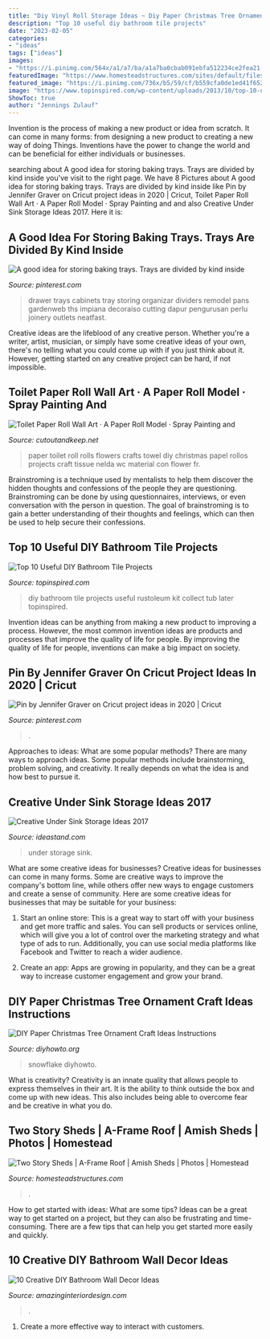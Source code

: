 ```yaml
---
title: "Diy Vinyl Roll Storage Ideas ~ Diy Paper Christmas Tree Ornament Craft Ideas Instructions"
description: "Top 10 useful diy bathroom tile projects"
date: "2023-02-05"
categories:
- "ideas"
tags: ["ideas"]
images:
- "https://i.pinimg.com/564x/a1/a7/ba/a1a7ba0cbab091ebfa512234ce2fea21--baking-sheet-baking-pan.jpg?b=t"
featuredImage: "https://www.homesteadstructures.com/sites/default/files/styles/background_images/public/hs-3_1.jpg?itok=bW-qbr1Y"
featured_image: "https://i.pinimg.com/736x/b5/59/cf/b559cfa0de1ed41f652bb19cc3e627b2.jpg"
image: "https://www.topinspired.com/wp-content/uploads/2013/10/top-10-useful-diy-bathroom-tile-projects_06.jpg"
ShowToc: true
author: "Jennings Zulauf"
---
```



Invention is the process of making a new product or idea from scratch. It can come in many forms: from designing a new product to creating a new way of doing Things. Inventions have the power to change the world and can be beneficial for either individuals or businesses.

	

		
searching about A good idea for storing baking trays. Trays are divided by kind inside you've visit to the right page. We have 8 Pictures about A good idea for storing baking trays. Trays are divided by kind inside like Pin by Jennifer Graver on Cricut project ideas in 2020 | Cricut, Toilet Paper Roll Wall Art · A Paper Roll Model · Spray Painting and and also Creative Under Sink Storage Ideas 2017. Here it is:
		
    
## A Good Idea For Storing Baking Trays. Trays Are Divided By Kind Inside

<img loading=lazy src="https://i.pinimg.com/564x/a1/a7/ba/a1a7ba0cbab091ebfa512234ce2fea21--baking-sheet-baking-pan.jpg?b=t" onerror="this.onerror=null;this.src='https://tse4.mm.bing.net/th?id=OIP.4a-OkB9XKikrwG1eEjIG8gHaJ4&amp;pid=15.1';" alt="A good idea for storing baking trays. Trays are divided by kind inside">

_Source: pinterest.com_

>drawer trays cabinets tray storing organizar dividers remodel pans gardenweb ths impiana decoraiso cutting dapur pengurusan perlu joinery outlets neatfast. 

	

Creative ideas are the lifeblood of any creative person. Whether you're a writer, artist, musician, or simply have some creative ideas of your own, there's no telling what you could come up with if you just think about it. However, getting started on any creative project can be hard, if not impossible.

    
## Toilet Paper Roll Wall Art · A Paper Roll Model · Spray Painting And

<img loading=lazy src="https://images.coplusk.net/project_images/104814/image/122_2615_1315771069.jpg" onerror="this.onerror=null;this.src='https://tse1.mm.bing.net/th?id=OIP.aDJ6SEbfVzcWKiCIbeR_NQHaLG&amp;pid=15.1';" alt="Toilet Paper Roll Wall Art · A Paper Roll Model · Spray Painting and">

_Source: cutoutandkeep.net_

>paper toilet roll rolls flowers crafts towel diy christmas papel rollos projects craft tissue nelda wc material con flower fr. 

	

Brainstroming is a technique used by mentalists to help them discover the hidden thoughts and confessions of the people they are questioning. Brainstroming can be done by using questionnaires, interviews, or even conversation with the person in question. The goal of brainstroming is to gain a better understanding of their thoughts and feelings, which can then be used to help secure their confessions.

    
## Top 10 Useful DIY Bathroom Tile Projects

<img loading=lazy src="https://www.topinspired.com/wp-content/uploads/2013/10/top-10-useful-diy-bathroom-tile-projects_06.jpg" onerror="this.onerror=null;this.src='https://tse1.mm.bing.net/th?id=OIP.KboXstWFFyBTLVcvnTdyOAHaLK&amp;pid=15.1';" alt="Top 10 Useful DIY Bathroom Tile Projects">

_Source: topinspired.com_

>diy bathroom tile projects useful rustoleum kit collect tub later topinspired. 

	

Invention ideas can be anything from making a new product to improving a process. However, the most common invention ideas are products and processes that improve the quality of life for people. By improving the quality of life for people, inventions can make a big impact on society.

    
## Pin By Jennifer Graver On Cricut Project Ideas In 2020 | Cricut

<img loading=lazy src="https://i.pinimg.com/736x/b5/59/cf/b559cfa0de1ed41f652bb19cc3e627b2.jpg" onerror="this.onerror=null;this.src='https://tse3.mm.bing.net/th?id=OIP.QrpDP5RImC2fHmGI4gbzagHaIt&amp;pid=15.1';" alt="Pin by Jennifer Graver on Cricut project ideas in 2020 | Cricut">

_Source: pinterest.com_

>. 

	

Approaches to ideas: What are some popular methods?
There are many ways to approach ideas. Some popular methods include brainstorming, problem solving, and creativity. It really depends on what the idea is and how best to pursue it.

    
## Creative Under Sink Storage Ideas 2017

<img loading=lazy src="https://ideastand.com/wp-content/uploads/2015/09/1-under-sink-storage-ideas.jpg" onerror="this.onerror=null;this.src='https://tse2.mm.bing.net/th?id=OIP.VkT1I1LbOaZ7bpsjHwyxkQHaLC&amp;pid=15.1';" alt="Creative Under Sink Storage Ideas 2017">

_Source: ideastand.com_

>under storage sink. 

	

What are some creative ideas for businesses?
Creative ideas for businesses can come in many forms. Some are creative ways to improve the company's bottom line, while others offer new ways to engage customers and create a sense of community. Here are some creative ideas for businesses that may be suitable for your business:
1. Start an online store: This is a great way to start off with your business and get more traffic and sales. You can sell products or services online, which will give you a lot of control over the marketing strategy and what type of ads to run. Additionally, you can use social media platforms like Facebook and Twitter to reach a wider audience.

2. Create an app: Apps are growing in popularity, and they can be a great way to increase customer engagement and grow your brand.

    
## DIY Paper Christmas Tree Ornament Craft Ideas Instructions

<img loading=lazy src="http://www.diyhowto.org/wp-content/uploads/DIYHowto-DIY-Paper-Christmas-Tree-Ornament-Craft-Ideas-09.jpg" onerror="this.onerror=null;this.src='https://tse1.mm.bing.net/th?id=OIP.k-RBP45LUswyrSuARFEggAHaKZ&amp;pid=15.1';" alt="DIY Paper Christmas Tree Ornament Craft Ideas Instructions">

_Source: diyhowto.org_

>snowflake diyhowto. 

	

What is creativity?
Creativity is an innate quality that allows people to express themselves in their art. It is the ability to think outside the box and come up with new ideas. This also includes being able to overcome fear and be creative in what you do.

    
## Two Story Sheds | A-Frame Roof | Amish Sheds | Photos | Homestead

<img loading=lazy src="https://www.homesteadstructures.com/sites/default/files/styles/background_images/public/hs-3_1.jpg?itok=bW-qbr1Y" onerror="this.onerror=null;this.src='https://tse2.mm.bing.net/th?id=OIP.YXco7ORfsV_R9XDMtCTchwHaFj&amp;pid=15.1';" alt="Two Story Sheds | A-Frame Roof | Amish Sheds | Photos | Homestead">

_Source: homesteadstructures.com_

>. 

	

How to get started with ideas: What are some tips?
Ideas can be a great way to get started on a project, but they can also be frustrating and time-consuming. There are a few tips that can help you get started more easily and quickly.

    
## 10 Creative DIY Bathroom Wall Decor Ideas

<img loading=lazy src="https://www.amazinginteriordesign.com/wp-content/uploads/2017/09/DIY-Bathroom-Wall-Decor-Ideas-fi.jpg" onerror="this.onerror=null;this.src='https://tse2.mm.bing.net/th?id=OIP.754kT-woq4XxWR53B8c09QHaJ4&amp;pid=15.1';" alt="10 Creative DIY Bathroom Wall Decor Ideas">

_Source: amazinginteriordesign.com_

>. 

	

1. Create a more effective way to interact with customers.

